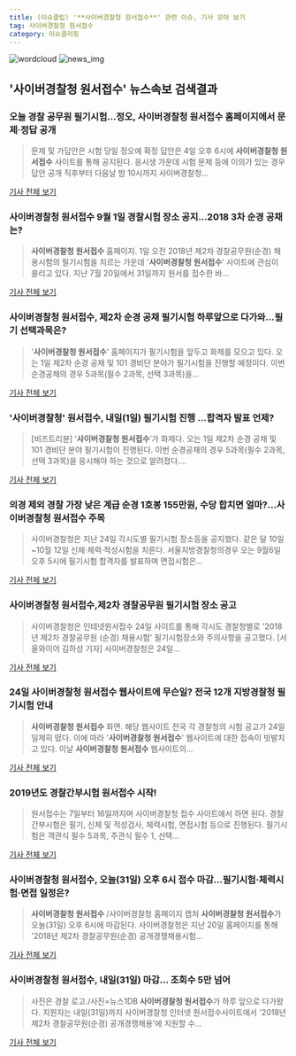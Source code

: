 ```yaml
---
title: (이슈클립) '**사이버경찰청 원서접수**' 관련 이슈, 기사 모아 보기
tag: 사이버경찰청 원서접수
category: 이슈클리핑
---
```

![wordcloud](https://s3.ap-northeast-2.amazonaws.com/lyrics101-wordcloud/2018-09-01-1535751743.png)
![news_img](https://user-images.githubusercontent.com/42597476/44507050-1206f400-a6e4-11e8-8d98-7ffbfebb353f.png)
## **'**사이버경찰청 원서접수**'** 뉴스속보 검색결과
### 오늘 경찰 공무원 필기시험…정오, **사이버경찰청 원서접수** 홈페이지에서 문제·정답 공개

>문제 및 가답안은 시험 당일 정오에 확정 답안은 4일 오후 6시에 **사이버경찰청 원서접수** 사이트를 통해 공지된다. 응시생 가운데 시험 문제 등에 이의가 있는 경우 답안 공개 직후부터 다음날 밤 10시까지 사이버경찰청...

<a href="http://www.kookje.co.kr/news2011/asp/newsbody.asp?code=0300&key=20180901.99099014811" target="_blank">기사 전체 보기</a>

### **사이버경찰청 원서접수** 9월 1일 경찰시험 장소 공지…2018 3차 순경 공채는?

>**사이버경찰청 원서접수** 홈페이지. 1일 오전 2018년 제2차 경찰공무원(순경) 채용시험의 필기시험을 치르는 가운데 '**사이버경찰청 원서접수**' 사이트에 관심이 쏠리고 있다. 지난 7월 20일에서 31일까지 원서를 접수한 바...

<a href="http://news20.busan.com/controller/newsController.jsp?newsId=20180901000005" target="_blank">기사 전체 보기</a>

### **사이버경찰청 원서접수**, 제2차 순경 공채 필기시험 하루앞으로 다가와…필기 선택과목은?

>'**사이버경찰청 원서접수**' 홈페이지가 필기시험을 앞두고 화제를 모으고 있다. 오는 1일 제2차 순경 공채 및 101 경비단 분야가 필기시험을 진행할 예정이다.   이번 순경공채의 경우  5과목(필수 2과목, 선택 3과목)을...

<a href="http://www.topstarnews.net/news/articleView.html?idxno=474130" target="_blank">기사 전체 보기</a>

### '사이버경찰청' 원서접수, 내일(1일) 필기시험 진행 …합격자 발표 언제?

>[비즈트리뷴] ‘**사이버경찰청 원서접수**’가 화제다. 오는 1일 제2차 순경 공채 및 101 경비단 분야 필기시험이 진행된다. 이번 순경공채의 경우 5과목(필수 2과목, 선택 3과목)을 응시해야 하는 것으로 알려졌다....

<a href="http://www.biztribune.co.kr/news/view.php?no=71904" target="_blank">기사 전체 보기</a>

### 의경 제외 경찰 가장 낮은 계급 순경 1호봉 155만원, 수당 합치면 얼마?...**사이버경찰청 원서접수** 주목

>사이버경찰청은 지난 24일 각시도별 필기시험 장소등을 공지했다. 같은 달 10일~10월 12일 신체·체력·적성시험을 치른다. 서울지방경찰청의경우 오는 9월6일 오후 5시에 필기시험 합격자를 발표하며 면접시험은...

<a href="http://www.g-enews.com/ko-kr/news/article/news_all/2018083108102012434e4869c120_1/article.html" target="_blank">기사 전체 보기</a>

### **사이버경찰청 원서접수**,제2차 경찰공무원 필기시험 장소 공고

>사이버경찰청은 인테넷원서접수 24일 사이트를 통해  각시도 경찰청별로  '2018년 제2차 경찰공무원 (순경) 채용시험' 필기시험장소와 주의사항을 공고했다. [서울와이어 김하성 기자] 사이버경찰청은 24일...

<a href="http://www.seoulwire.com/news/articleView.html?idxno=23834" target="_blank">기사 전체 보기</a>

### 24일 **사이버경찰청 원서접수** 웹사이트에 무슨일? 전국 12개 지방경찰청 필기시험 안내

>**사이버경찰청 원서접수** 화면. 해당 웹사이트 전국 각 경찰청의 시험 공고가 24일 일제히 떴다. 이에 따라 '**사이버경찰청 원서접수**' 웹사이트에 대한 접속이 빗발치고 있다. 이날 **사이버경찰청 원서접수** 웹사이트의...

<a href="http://news.imaeil.com/Society/2018082409551180655" target="_blank">기사 전체 보기</a>

### 2019년도 경찰간부시험 원서접수 시작!

>원서접수는 7일부터 16일까지며 사이버경찰청 접수 사이트에서 하면 된다. 경찰간부시험은 필기, 신체 및 적성검사, 체력시험, 면접시험 등으로 진행된다. 필기시험은 객관식 필수 5과목, 주관식 필수 1, 선택...

<a href="http://www.lec.co.kr/news/articleView.html?idxno=48365" target="_blank">기사 전체 보기</a>

### **사이버경찰청 원서접수**, 오늘(31일) 오후 6시 접수 마감…필기시험·체력시험·면접 일정은?

>**사이버경찰청 원서접수** /사이버경찰청 홈페이지 캡처  **사이버경찰청 원서접수**가 오늘(31일) 오후 6시에 마감된다. 사이버경찰청은 지난 20일 홈페이지를 통해 '2018년 제2차 경찰공무원(순경) 공개경쟁채용시험...

<a href="http://www.kyeongin.com/main/view.php?key=20180731000134111" target="_blank">기사 전체 보기</a>

### **사이버경찰청 원서접수**, 내일(31일) 마감… 조회수 5만 넘어

>사진은 경찰 로고./사진=뉴스1DB **사이버경찰청 원서접수**가 하루 앞으로 다가왔다. 지원자는 내일(31일)까지 사이버경찰청 인터넷 원서접수사이트에서 '2018년 제2차 경찰공무원(순경) 공개경쟁채용'에 지원할 수...

<a href="http://moneys.mt.co.kr/news/mwView.php?no=2018073014108072494" target="_blank">기사 전체 보기</a>


